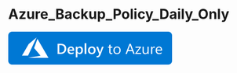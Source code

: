 # Azure_Backup_Policy_Daily_Only
 

<a href="https://portal.azure.com/#create/Microsoft.Template/uri/https%3A%2F%2Fraw.githubusercontent.com%2FSurajSPujari%2FAzure_Backup_Policy_Daily_Only%2Fmaster%2Ftemplate.json" target="_blank">
    <img src="https://raw.githubusercontent.com/Azure/azure-quickstart-templates/master/1-CONTRIBUTION-GUIDE/images/deploytoazure.svg?sanitize=true"/>
</a>
